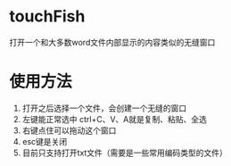 # touchFish
打开一个和大多数word文件内部显示的内容类似的无缝窗口

# 使用方法
1. 打开之后选择一个文件，会创建一个无缝的窗口
2. 左键能正常选中 ctrl+C、V、A就是复制、粘贴、全选
3. 右键点住可以拖动这个窗口
4. esc键是关闭
5. 目前只支持打开txt文件（需要是一些常用编码类型的文件）
